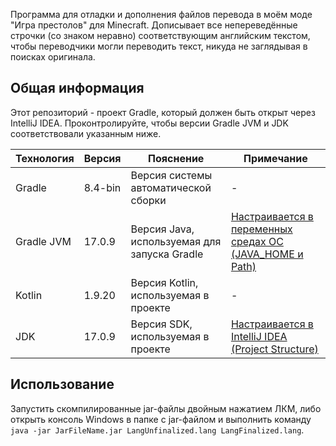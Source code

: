 Программа для отладки и дополнения файлов перевода в моём моде "Игра престолов" для Minecraft. Дописывает все непереведённые строчки (со знаком неравно) соответствующим английским текстом, чтобы переводчики могли переводить текст, никуда не заглядывая в поисках оригинала.

## Общая информация

Этот репозиторий - проект Gradle, который должен быть открыт через IntelliJ IDEA. Проконтролируйте, чтобы версии Gradle JVM и JDK соответствовали указанным ниже.

| Технология | Версия  | Пояснение                                    | Примечание                                                       |
|------------|---------|----------------------------------------------|------------------------------------------------------------------|
| Gradle     | 8.4-bin | Версия системы автоматической сборки         | -                                                                |
| Gradle JVM | 17.0.9  | Версия Java, используемая для запуска Gradle | [Настраивается в переменных средах ОС (JAVA_HOME и Path)][Link1] |
| Kotlin     | 1.9.20  | Версия Kotlin, используемая в проекте        | -                                                                |
| JDK        | 17.0.9  | Версия SDK, используемая в проекте           | [Настраивается в IntelliJ IDEA (Project Structure)][Link2]       |

[Link1]: https://java-lessons.ru/first-steps/java-home#:~:text=Теперь%20щёлкните%20правой%20кнопкой
[Link2]: https://www.jetbrains.com/help/idea/sdk.html#change-module-sdk

## Использование

Запустить скомпилированные jar-файлы двойным нажатием ЛКМ, либо открыть консоль Windows в папке с jar-файлом и выполнить команду `java -jar JarFileName.jar LangUnfinalized.lang LangFinalized.lang`.
